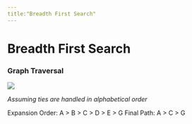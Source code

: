 ```yaml
---
title:"Breadth First Search"
---
```

# Breadth First Search
### Graph Traversal
![](https://i.imgur.com/syk9okN.png)

_Assuming ties are handled in alphabetical order_

Expansion Order:
A > B > C > D > E > G
Final Path:
A > C > G
